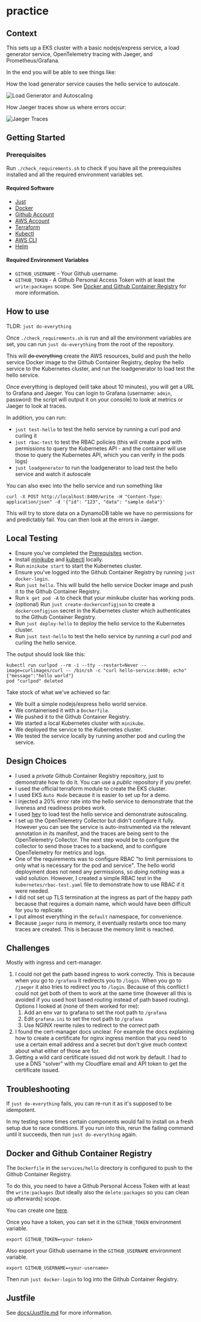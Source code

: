 # practice

## Context

This sets up a EKS cluster with a basic nodejs/express service, a load generator service, OpenTelemetry tracing with Jaeger, and Prometheus/Grafana.

In the end you will be able to see things like:

How the load generator service causes the hello service to autoscale.

![Load Generator and Autoscaling](https://github.com/alex1x/practice/blob/main/docs/images/load-generator-and-autoscaling.png)

How Jaeger traces show us where errors occur:

![Jaeger Traces](https://github.com/alex1x/practice/blob/main/docs/images/jaeger-traces-show-credentials-error.png)

## Getting Started

### Prerequisites

Run `./check_requirements.sh` to check if you have all the prerequisites installed and all the required environment variables set.

#### Required Software

- [Just](https://github.com/casey/just)
- [Docker](https://www.docker.com/)
- [Github Account](https://github.com/)
- [AWS Account](https://aws.amazon.com/)
- [Terraform](https://www.terraform.io/)
- [Kubectl](https://kubernetes.io/docs/tasks/tools/)
- [AWS CLI](https://aws.amazon.com/cli/)
- [Helm](https://helm.sh/)

#### Required Environment Variables

- `GITHUB_USERNAME` - Your Github username.
- `GITHUB_TOKEN` - A Github Personal Access Token with at least the `write:packages` scope. See [Docker and Github Container Registry](#docker-and-github-container-registry) for more information.

## How to use

TLDR: `just do-everything`

Once `./check_requirements.sh` is run and all the environment variables are set, you can run `just do-everything` from the root of the repository.

This will ~~do everything~~ create the AWS resources, build and push the hello service Docker image to the Github Container Registry, deploy the hello service to the Kubernetes cluster, and run the loadgenerator to load test the hello service.

Once everything is deployed (will take about 10 minutes), you will get a URL to Grafana and Jaeger. You can login to Grafana (username: `admin`, password: the script will output it on your console) to look at metrics or Jaeger to look at traces. 

In addition, you can run:
- `just test-hello` to test the hello service by running a curl pod and curling it
- `just rbac-test` to test the RBAC policies (this will create a pod with permissions to query the Kubernetes API - and the container will use those to query the Kubernetes API, which you can verify in the pods logs)
- `just loadgenerator` to run the loadgenerator to load test the hello service and watch it autoscale

You can also exec into the hello service and run something like 

```
curl -X POST http://localhost:8400/write -H "Content-Type: application/json" -d '{"id": "123", "data": "sample data"}'
```

This will try to store data on a DynamoDB table we have no permissions for and predictably fail. You can then look at the errors in Jaeger. 

## Local Testing

- Ensure you've completed the [Prerequisites](#prerequisites) section.
- Install [minikube](https://minikube.sigs.k8s.io/docs/start/) and [kubectl](https://kubernetes.io/docs/tasks/tools/) locally.
- Run `minikube start` to start the Kubernetes cluster.
- Ensure you've logged into the Github Container Registry by running `just docker-login`.
- Run `just hello`. This will build the hello service Docker image and push it to the Github Container Registry.
- Run `k get pod -A` to check that your minikube cluster has working pods.
- (optional) Run `just create-dockerconfigjson` to create a `dockerconfigjson` secret in the Kubernetes cluster which authenticates to the Github Container Registry.
- Run `just deploy-hello` to deploy the hello service to the Kubernetes cluster.
- Run `just test-hello` to test the hello service by running a curl pod and curling the hello service.

The output should look like this:

```
kubectl run curlpod --rm -i --tty --restart=Never --image=curlimages/curl -- /bin/sh -c "curl hello-service:8400; echo"
{"message":"hello world"}
pod "curlpod" deleted
```

Take stock of what we've achieved so far:

- We built a simple nodejs/express hello world service.
- We containerised it with a `Dockerfile`.
- We pushed it to the Github Container Registry.
- We started a local Kubernetes cluster with `minikube`.
- We deployed the service to the Kubernetes cluster.
- We tested the service locally by running another pod and curling the service.

## Design Choices

- I used a *private* Github Container Registry repository, just to demonstrate how to do it. You can use a *public* repository if you prefer.
- I used the official terraform module to create the EKS cluster.
- I used EKS `Auto Mode` because it is easier to set up for a demo.
- I injected a 20% error rate into the hello service to demonstrate that the liveness and readiness probes work.
- I used [hey](https://github.com/rakyll/hey) to load test the hello service and demonstrate autoscaling.
- I set up the OpenTelemetry Collector but didn't configure it fully. However you can see the service is auto-instrumented via the relevant annotation in its manifest, and the traces are being sent to the OpenTelemetry Collector. The next step would be to configure the collector to send those traces to a backend, and to configure OpenTelemetry for metrics and logs. 
- One of the requirements was to configure RBAC "to limit permissions to only what is necessary for the pod and service". The hello world deployment does not need any permissions, so *doing nothing* was a valid solution. However, I created a simple RBAC test in the `kubernetes/rbac-test.yaml` file to demonstrate how to use RBAC if it were needed.
- I did not set up TLS termination at the ingress as part of the happy path because that requires a domain name, which would have been difficult for you to replicate.
- I put almost everything in the `default` namespace, for convenience.
- Because `jaeger` runs in memory, it eventually restarts once too many traces are created. This is because the memory limit is reached. 


## Challenges

Mostly with ingress and cert-manager.

1. I could not get the path based ingress to work correctly. This is because when you go to `/grafana` it redirects you to `/login`. When you go to `/jaeger` it also tries to redirect you to `/login`. Because of this conflict I could not get both of them to work at the same time (however all this is avoided if you used host based routing instead of path based routing). Options I looked at (none of them worked for me):
    1. Add an env var to grafana to set the root path to `/grafana`
    2. Edit `grafana.ini` to set the root path to `/grafana`
    3. Use NGINX rewrite rules to redirect to the correct path
2. I found the cert-manager docs unclear. For example the docs explaining how to create a certificate for nginx ingress mention that you need to use a certain email address and a secret but don't give much context about what either of those are for.
3. Getting a wild card certificate issued did not work by default. I had to use a DNS "solver" with my Cloudflare email and API token to get the certificate issued.

## Troubleshooting

If `just do-everything` fails, you can re-run it as it's supposed to be idempotent.

In my testing some times certain components would fail to install on a fresh setup due to race conditions. If you run into this, rerun the failing command until it succeeds, then run `just do-everything` again.

## Docker and Github Container Registry

The `Dockerfile` in the `services/hello` directory is configured to push to the Github Container Registry.

To do this, you need to have a Github Personal Access Token with at least the `write:packages` (but ideally also the `delete:packages` so you can clean up afterwards) scope.

You can create one [here](https://github.com/settings/tokens/new?scopes=write:packages,delete:packages&description=Github%20Container%20Registry%20Token).

Once you have a token, you can set it in the `GITHUB_TOKEN` environment variable.

```
export GITHUB_TOKEN=<your-token>
```

Also export your Github username in the `GITHUB_USERNAME` environment variable.

```
export GITHUB_USERNAME=<your-username>
```

Then run `just docker-login` to log into the Github Container Registry.


## Justfile

See [docs/Justfile.md](docs/Justfile.md) for more information.
